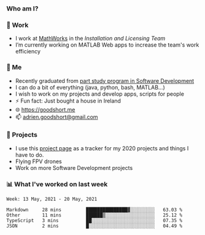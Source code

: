 ### Who am I?

<!--
**goodshort/goodshort** is a ✨ _special_ ✨ repository because its `README.md` (this file) appears on your GitHub profile.
-->
### 💼 Work
- I work at [MathWorks](https://www.mathworks.com/) in the _Installation and Licensing Team_
- I’m currently working on MATLAB Web apps to increase the team's work efficiency

### 🌱 Me
- Recently graduated from [part study program in Software Development](https://www.goodshort.me/who-am-i/studies#higher-diploma-in-software-development)
- I can do a bit of everything (java, python, bash, MATLAB...)
- I wish to work on my projects and develop apps, scripts for people
- ⚡ Fun fact: Just bought a house in Ireland
- 🌐 https://goodshort.me
- 📫 adrien.goodshort@gmail.com

### 🚧 Projects

- I use this [project page](https://github.com/users/goodshort/projects/1) as a tracker for my 2020 projects and things I have to do.
- Flying FPV drones
- Work on more Software Development projects

### 📊 What I've worked on last week

<!--START_SECTION:waka-->
```text
Week: 13 May, 2021 - 20 May, 2021

Markdown     28 mins         ███████████████▓░░░░░░░░░   63.03 % 
Other        11 mins         ██████▒░░░░░░░░░░░░░░░░░░   25.12 % 
TypeScript   3 mins          ██░░░░░░░░░░░░░░░░░░░░░░░   07.35 % 
JSON         2 mins          █░░░░░░░░░░░░░░░░░░░░░░░░   04.49 % 
```
<!--END_SECTION:waka-->
